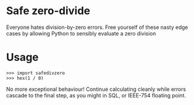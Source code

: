 Safe zero-divide
================

Everyone hates division-by-zero errors. Free yourself
of these nasty edge cases by allowing Python to sensibly
evaluate a zero division

Usage
=====

```
>>> import safedivzero
>>> hex(1 / 0)
```

No more exceptional behaviour! Continue calculating cleanly
while errors cascade to the final step, as you might in SQL,
or IEEE-754 floating point.

